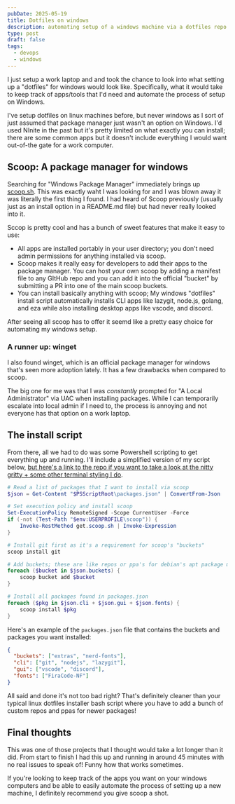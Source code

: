 ```yaml
---
pubDate: 2025-05-19
title: Dotfiles on windows
description: automating setup of a windows machine via a dotfiles repo
type: post
draft: false
tags:
  - devops
  - windows
---
```

I just setup a work laptop and and took the chance to look into what setting up a "dotfiles" for windows would look like. Specifically, what it would take to keep track of apps/tools that I'd need and automate the process of setup on Windows.

I've setup dotfiles on linux machines before, but never windows as I sort of just assumed that package manager just wasn't an option on Windows. I'd used NInite in the past but it's pretty limited on what exactly you can install; there are some common apps but it doesn't include everything I would want out-of-the gate for a work computer.&#x20;

## Scoop: A package manager for windows&#x20;

Searching for "Windows Package Manager" immediately brings up [scoop.sh](https://scoop.sh). This was exactly waht I was looking for and I was blown away it was literally the first thing I found. I had heard of Scoop previously (usually just as an install option in a README.md file) but had never really looked into it. &#x20;

Sccop is pretty cool and has a bunch of sweet features that make it easy to use:&#x20;

* All apps are installed portably in your user directory; you don't need admin permissions for anything installed via scoop.&#x20;
* Scoop makes it really easy for developers to add their apps to the package manager. You can host your own scoop by adding a manifest file to any GItHub repo and you can add it into the official "bucket" by submitting a PR into one of the main scoop buckets.&#x20;
* You can install basically anything with scoop; My windows "dotfiles" install script automatically installs CLI apps like lazygit, node.js, golang, and eza while also installing desktop apps like vscode, and discord.    &#x20;

After seeing all scoop has to offer it seemd like a pretty easy choice for automating my windows setup. &#x20;

### A runner up: winget

I also found winget, which is an official package manager for windows that's seen more adoption lately. It has a few drawbacks when compared to scoop.&#x20;

The big one for me was that I was *constantly* prompted for "A Local Administrator" via UAC when installing packages. While I can temporarily escalate into local admin if I need to, the process is annoying and not everyone has that option on a work laptop.

## The install script&#x20;

From there, all we had to do was some Powershell scripting to get everything up and running. I'll include a simplified version of my script below, [but here's a link to the repo if you want to take a look at the nitty gritty + some other terminal styling I do](https://github.com/MykalMachon/dotfiles/tree/main/windows).&#x20;

```powershell
# Read a list of packages that I want to install via scoop
$json = Get-Content "$PSScriptRoot\packages.json" | ConvertFrom-Json

# Set execution policy and install scoop
Set-ExecutionPolicy RemoteSigned -Scope CurrentUser -Force
if (-not (Test-Path "$env:USERPROFILE\scoop")) {
    Invoke-RestMethod get.scoop.sh | Invoke-Expression
}

# Install git first as it's a requirement for scoop's "buckets"
scoop install git

# Add buckets; these are like repos or ppa's for debian's apt package manager
foreach ($bucket in $json.buckets) {
    scoop bucket add $bucket
}

# Install all packages found in packages.json 
foreach ($pkg in $json.cli + $json.gui + $json.fonts) {
    scoop install $pkg
}
```

Here's an example of the `packages.json` file that contains the buckets and packages you want installed:&#x20;

```json
{
  "buckets": ["extras", "nerd-fonts"],
  "cli": ["git", "nodejs", "lazygit"],
  "gui": ["vscode", "discord"],
  "fonts": ["FiraCode-NF"]
}  
```

All said and done it's not too bad right? That's definitely cleaner than your typical linux dotfiles installer bash script where you have to add a bunch of custom repos and ppas for newer packages!&#x20;

## Final thoughts&#x20;

This was one of those projects that I thought would take a lot longer than it did. From start to finish I had this up and running in around 45 minutes with no real issues to speak of! Funny how that works sometimes.

If you're looking to keep track of the apps you want on your windows computers and be able to easily automate the process of setting up a new machine, I definitely recommend you give scoop a shot.  &#x20;
